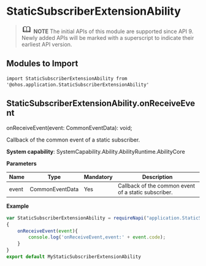 # StaticSubscriberExtensionAbility


> ![icon-note.gif](public_sys-resources/icon-note.gif) **NOTE**
> The initial APIs of this module are supported since API 9. Newly added APIs will be marked with a superscript to indicate their earliest API version.

## Modules to Import

```
import StaticSubscriberExtensionAbility from '@ohos.application.StaticSubscriberExtensionAbility'
```

## StaticSubscriberExtensionAbility.onReceiveEvent

onReceiveEvent(event: CommonEventData): void;

Callback of the common event of a static subscriber.

**System capability**: SystemCapability.Ability.AbilityRuntime.AbilityCore

**Parameters**

  | Name| Type| Mandatory| Description| 
  | -------- | -------- | -------- | -------- |
  | event | CommonEventData | Yes| Callback of the common event of a static subscriber.| 

**Example**
    
  ```js
  var StaticSubscriberExtensionAbility = requireNapi("application.StaticSubscriberExtensionAbility")
  {
      onReceiveEvent(event){
          console.log('onReceiveEvent,event:' + event.code);
      }
  }
  export default MyStaticSubscriberExtensionAbility

  ```
